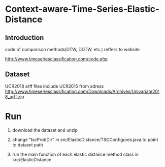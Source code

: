 # Context-aware-Time-Series-Elastic-Distance

## Introduction
code of comparison methods(DTW, DDTW, etc.) reffers to website

http://www.timeseriesclassification.com/code.php

## Dataset 

UCR2018 arff files include UCR2015 from adress 
http://www.timeseriesclassification.com/Downloads/Archives/Univariate2018_arff.zip 

# Run
1. download the dataset and unzip

2. change "tscProbDir" in src/ElasticDistance/TSCConfigures.java to point to dataset path

3. run the main function of each elastic distance method class in src/ElasticDistance
